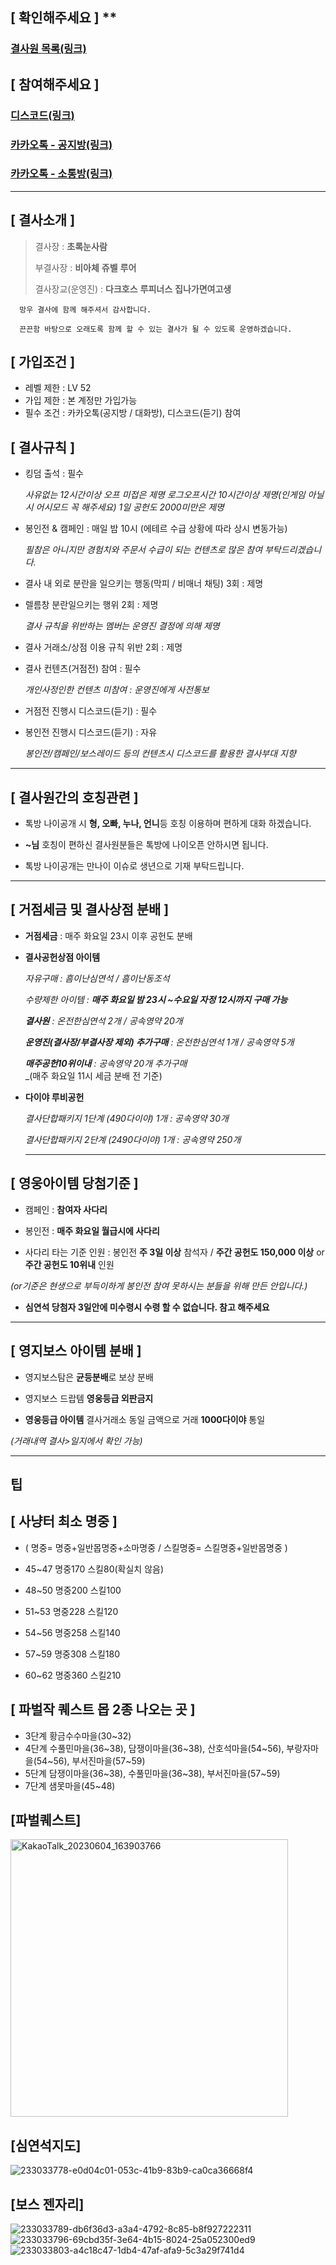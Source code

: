 ## [ **확인해주세요** ] \*\*

### [결사원 목록(링크)](https://docs.google.com/spreadsheets/d/1q2jYUi-EYxRFrA03GoH54nG8XrRFWP1A4w-LM1q1DuE/edit#gid=0)

## [ **참여해주세요** ]

### [디스코드(링크)](https://discord.gg/sDPUG8aNbD)

### [카카오톡 - 공지방(링크)](https://open.kakao.com/o/gYol2snf)

### [카카오톡 - 소통방(링크)](https://open.kakao.com/o/gMT6KOmf)

---

## [ **결사소개** ]

> 결사장 : **초록눈사람**
>
> 부결사장 : **비아체** **쥬벨** **루어**
>
> 결사장교(운영진) : **다크호스** **루피너스** **집나가면여고생** 


```
  망우 결사에 함께 해주셔서 감사합니다.

  끈끈함 바탕으로 오래도록 함께 할 수 있는 결사가 될 수 있도록 운영하겠습니다.

```

## [ **가입조건** ]

- 레벨 제한 : LV 52
- 가입 제한 : 본 계정만 가입가능
- 필수 조건 : 카카오톡(공지방 / 대화방), 디스코드(듣기) 참여 

## [ **결사규칙** ]

- 킹덤 출석 : 필수

  _사유없는 12시간이상 오프 미접은 제명_
  _로그오프시간 10시간이상 제명(인게임 아닐 시 어시모드 꼭 해주세요)_
  _1일 공헌도 2000미만은 제명_

- 봉인전 & 캠페인 : 매일 밤 10시 (에테르 수급 상황에 따라 상시 변동가능)

  _필참은 아니지만 경험치와 주문서 수급이 되는 컨텐츠로 많은 참여 부탁드리겠습니다._<br />

- 결사 내 외로 분란을 일으키는 행동(막피 / 비매너 채팅) 3회 : 제명

- 렐름창 분란일으키는 행위 2회 : 제명

  _결사 규칙을 위반하는 멤버는 운영진 결정에 의해 제명_

- 결사 거래소/상점 이용 규칙 위반 2회 : 제명

- 결사 컨텐츠(거점전) 참여 : 필수

  _개인사정인한 컨텐츠 미참여 : 운영진에게 사전통보_<br />

- 거점전 진행시 디스코드(듣기) : 필수
- 봉인전 진행시 디스코드(듣기) : 자유

  _봉인전/캠페인/보스레이드 등의 컨텐츠시 디스코드를 활용한 결사부대 지향_<br />

---

## [ **결사원간의 호칭관련** ]

- 톡방 나이공개 시 **형, 오빠, 누나, 언니**등 호칭 이용하며 편하게 대화 하겠습니다.

- **~님** 호칭이 편하신 결사원분들은 톡방에 나이오픈 안하시면 됩니다.

- 톡방 나이공개는 만나이 이슈로 생년으로 기재 부탁드립니다.

 ---
 
## [ **거점세금 및 결사상점 분배** ]

- **거점세금** : 매주 화요일 23시 이후 공헌도 분배

- **결사공헌상점 아이템**
 
  _자유구매 : 흠이난심연석 / 흠이난동조석_<br />

  _수량제한 아이템 : **매주 화요일 밤 23시 ~수요일 자정 12시까지 구매 가능**_<br />

  _**결사원** : 온전한심연석 2개 / 공속영약 20개_<br />

  _**운영진(결사장/부결사장 제외) 추가구매** : 온전한심연석 1개 / 공속영약 5개_<br />

  _**매주공헌10위이내** : 공속영약 20개 추가구매_<br />
  _(매주 화요일 11시 세금 분배 전 기준)
  
- **다이야 루비공헌**
  
  _결사단합패키지 1단계 (490다이야) 1개 : 공속영약 30개_<br />

  _결사단합패키지 2단계 (2490다이야) 1개 : 공속영약 250개_<br />

  ---

## [ **영웅아이템 당첨기준** ]  

- 캠페인 : **참여자 사다리** 

- 봉인전 : **매주 화요일 월급시에 사다리**

- 사다리 타는 기준 인원 : 봉인전 **주 3일 이상** 참석자 / **주간 공헌도 150,000 이상** or **주간 공헌도 10위내** 인원

 _(or기준은 현생으로 부득이하게 봉인전 참여 못하시는 분들을 위해 만든 안입니다.)_<br />

- **심연석 당첨자 3일안에 미수령시 수령 할 수 없습니다. 참고 해주세요**

---

## [ **영지보스 아이템 분배** ]  

- 영지보스탐은 **균등분배**로 보상 분배

- 영지보스 드랍템 **영웅등급 외판금지**

- **영웅등급 아이템** 결사거래소 동일 금액으로 거래 **1000다이야** 통일

 _(거래내역 결사>일지에서 확인 가능)_<br />

---

## 팁

## [ **사냥터 최소 명중** ]  
- ( 명중= 명중+일반몹명중+소마명중 / 스킬명중= 스킬명중+일반몹명중 )

- 45~47 명중170 스킬80(확실치 않음)
- 48~50 명중200 스킬100
- 51~53 명중228 스킬120
- 54~56 명중258 스킬140
- 57~59 명중308 스킬180
- 60~62 명중360 스킬210

## [ **파벌작 퀘스트 몹 2종 나오는 곳** ]  

- 3단계 황금수수마을(30~32)
- 4단계 수풀민마을(36~38), 담쟁이마을(36~38), 산호석마을(54~56), 부랑자마을(54~56), 부서진마을(57~59)
- 5단계 담쟁이마을(36~38), 수풀민마을(36~38), 부서진마을(57~59)
- 7단계 샘못마을(45~48)

## [파벌퀘스트]
<img width="444" alt="KakaoTalk_20230604_163903766" src="https://github.com/soo710/mangu/assets/91187660/b1730ded-3248-4e2b-b7e2-d9a2373be10d">

## [심연석지도]
![233033778-e0d04c01-053c-41b9-83b9-ca0ca36668f4](https://github.com/soo710/mangu/assets/91187660/067c6159-15ee-4b7d-8c1a-ad8947bdb4be)

## [보스 젠자리]
![233033789-db6f36d3-a3a4-4792-8c85-b8f927222311](https://github.com/soo710/mangu/assets/91187660/ddefada6-0112-4640-a296-f53708004c80)
![233033796-69cbd35f-3e64-4b15-8024-25a052300ed9](https://github.com/soo710/mangu/assets/91187660/96e06d5d-e7c1-4a92-85f4-952ed9f65079)
![233033803-a4c18c47-1db4-47af-afa9-5c3a29f741d4](https://github.com/soo710/mangu/assets/91187660/c802e60c-bec1-403e-a140-40fc54a7dff3)

